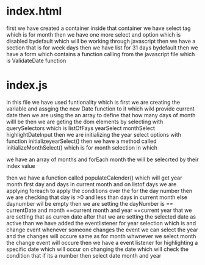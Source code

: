 # index.html
first we have created a container inside that container we have select tag which is for month 
then we have one more select and option which is disabled bydefault which will be working through javascript 
then we have a section that is for week days 
then we have list for 31 days bydefault 
then we have a form which contains a function calling from the javascript file which is ValidateDate function 

 
 # index.js
in this file we have used funtionality which is
first we are creating the variable and assging the new Date function to it which wikl provide current date 
then we are using the  an array to define that how many days of month willl be 
then we are geting the dom elements by selecting with querySelectors  which is 
listOfFays 
yearSelect
monthSelect
highlightDateInput
then we are initializing the year select options with function initializeyearSelect()
then we have a method called initializeMonthSelect() which is for month selection in which

we have an array of months  and forEach month the will be selecrted by their index value 

then we have a function called populateCalender() which will get 
year
month
first day
and days in current month 
and on listof days we are applying foreach to apply the conditions over the for the day number
then we are checking that day is >0 and less than days in current month else daynumber wil be empty
then we are setting the dayNumber is == currentDate  and month ==current month and year ==current year that we are setting that as curren date 
after that we are setting the selected date as active 
than we have added the eventlistener for year selection which is and change event whenever someone changes the event we can select the year and the changes will occure  same as for month whwnever we select month the change event will occure 
  then we have a event listener for highlighting a specific date which will occur on changing the date 
  which will check the condition that if its a number then select date month and year 



  






